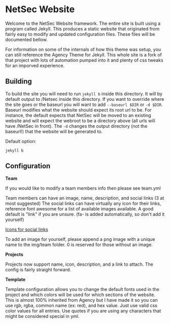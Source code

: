 NetSec Website
==============

Welcome to the NetSec Website framework. The entire site is built using a program
called Jekyll. This produces a static website that originated from fairly easy to
modify and updated configuration files. These files will be documented bellow.

For information on some of the internals of how this theme was setup, you can
still reference the Agency Theme for Jekyll. This whole site is a fork of that
project with lots of automation pumped into it and plenty of css tweaks for an
imporved experience.

Building
--------

To build the site you will need to run `jekyll b` inside this directory. It will
by default output to /Netsec inside this directory. If you want to override where
the site goes or the baseurl you will want to add `--baseurl $DIR` or `-d $DIR`.
Baseurl modifies what the website should expect its root url to be. For instance,
the default expects that NetSec will be moved to an existing website and will expect
the webroot to be a directory above (all urls will have /NetSec in front). The
`-d` changes the output directory (not the baseurl!) that the website will be
generated to.

Default option:
```
jekyll b
```

Configuration
-------------

__Team__

If you would like to modify a team members info then please see team.yml

Team members can have an image, name, description, and social links (3 at most suggested)
The social links can have virtually any icon for their links, reference font awesome
for a list of available images available. A good default is "link" if you are unsure.
(fa- is added automatically, so don't add it yourself)

[Icons for social links](http://fontawesome.io/icons/#brand)

To add an image for yourself, please append a png image with a unique name to
the img/team folder. 0 is reserved for those without an image.

__Projects__

Projects now support name, icon, description, and a link to attach. The config
is fairly straight forward.

__Template__

Template configuration allows you to change the default fonts used in the project
and which colors will be used for which sections of the website. This is almost
100% inherited from Agency but I have made it so you can use rgb, rgba, common name (ex: red),
and hex value. Just use valid css color values for all entries. Use quotes if you
are using any characters that might be considered special in yml.
